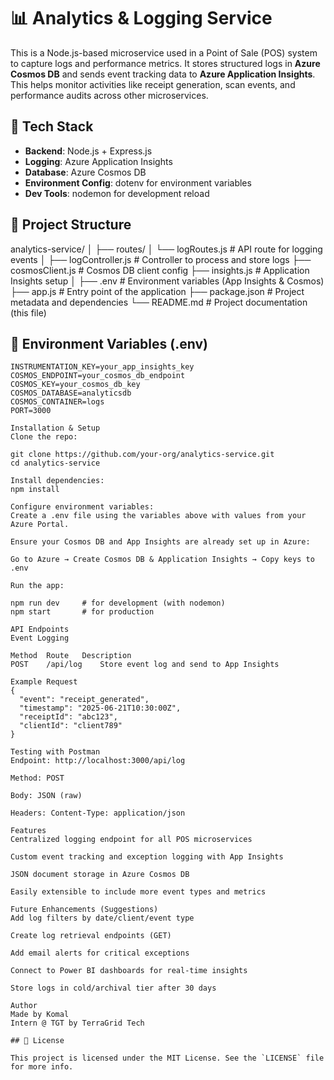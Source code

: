 # 📊 Analytics & Logging Service

This is a Node.js-based microservice used in a Point of Sale (POS) system to capture logs and performance metrics. It stores structured logs in **Azure Cosmos DB** and sends event tracking data to **Azure Application Insights**. This helps monitor activities like receipt generation, scan events, and performance audits across other microservices.


## 🚀 Tech Stack

- **Backend**: Node.js + Express.js
- **Logging**: Azure Application Insights
- **Database**: Azure Cosmos DB
- **Environment Config**: dotenv for environment variables
- **Dev Tools**: nodemon for development reload



## 📁 Project Structure

analytics-service/
│
├── routes/
│ └── logRoutes.js # API route for logging events
│
├── logController.js # Controller to process and store logs
├── cosmosClient.js # Cosmos DB client config
├── insights.js # Application Insights setup
│
├── .env # Environment variables (App Insights & Cosmos)
├── app.js # Entry point of the application
├── package.json # Project metadata and dependencies
└── README.md # Project documentation (this file)

## 🔐 Environment Variables (.env)

```env
INSTRUMENTATION_KEY=your_app_insights_key
COSMOS_ENDPOINT=your_cosmos_db_endpoint
COSMOS_KEY=your_cosmos_db_key
COSMOS_DATABASE=analyticsdb
COSMOS_CONTAINER=logs
PORT=3000

Installation & Setup
Clone the repo:

git clone https://github.com/your-org/analytics-service.git
cd analytics-service

Install dependencies:
npm install

Configure environment variables:
Create a .env file using the variables above with values from your Azure Portal.

Ensure your Cosmos DB and App Insights are already set up in Azure:

Go to Azure → Create Cosmos DB & Application Insights → Copy keys to .env

Run the app:

npm run dev     # for development (with nodemon)
npm start       # for production

API Endpoints
Event Logging

Method	Route	Description
POST	/api/log	Store event log and send to App Insights

Example Request
{
  "event": "receipt_generated",
  "timestamp": "2025-06-21T10:30:00Z",
  "receiptId": "abc123",
  "clientId": "client789"
}

Testing with Postman
Endpoint: http://localhost:3000/api/log

Method: POST

Body: JSON (raw)

Headers: Content-Type: application/json

Features
Centralized logging endpoint for all POS microservices

Custom event tracking and exception logging with App Insights

JSON document storage in Azure Cosmos DB

Easily extensible to include more event types and metrics

Future Enhancements (Suggestions)
Add log filters by date/client/event type

Create log retrieval endpoints (GET)

Add email alerts for critical exceptions

Connect to Power BI dashboards for real-time insights

Store logs in cold/archival tier after 30 days

Author
Made by Komal
Intern @ TGT by TerraGrid Tech

## 📄 License

This project is licensed under the MIT License. See the `LICENSE` file for more info.
